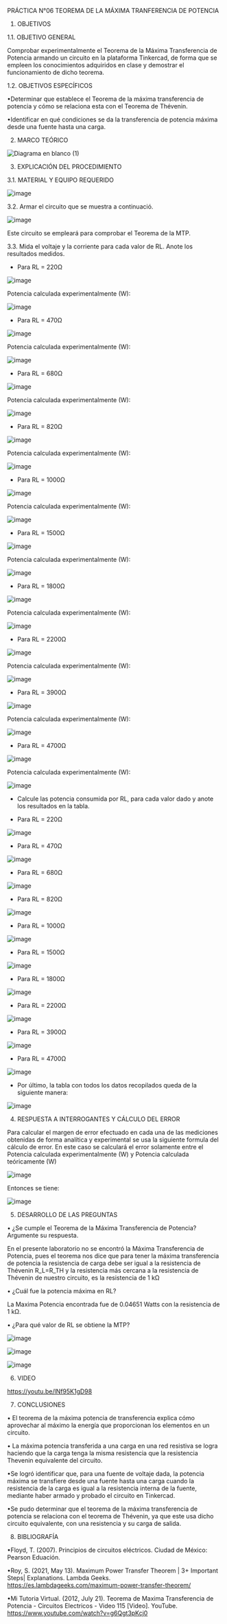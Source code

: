 PRÁCTICA N°06 TEOREMA DE LA MÁXIMA TRANFERENCIA DE POTENCIA

1. OBJETIVOS

1.1. OBJETIVO GENERAL

Comprobar experimentalmente el Teorema de la Máxima Transferencia de Potencia armando un circuito en la plataforma Tinkercad, de forma que se empleen los conocimientos adquiridos en clase y demostrar el funcionamiento de dicho teorema.

1.2. OBJETIVOS ESPECÍFICOS

•Determinar que establece el Teorema de la máxima transferencia de potencia y cómo se relaciona esta con el Teorema de Thévenin.

•Identificar en qué condiciones se da la transferencia de potencia máxima desde una fuente hasta una carga.  

2. MARCO TEÓRICO

![Diagrama en blanco (1)](https://user-images.githubusercontent.com/93960809/149958165-9f92949a-cc91-40ba-9412-85d7fab9c0fd.png)

3. EXPLICACIÓN DEL PROCEDIMIENTO

3.1. MATERIAL Y EQUIPO REQUERIDO

![image](https://user-images.githubusercontent.com/94008521/149839717-f5a8cdd2-7ce4-4bf2-8870-506e06a1f524.png)

3.2. Armar el circuito que se muestra a continuació.

![image](https://user-images.githubusercontent.com/94008521/149839857-3938c872-2c64-4b88-bcba-8e4265562126.png)

Este circuito se empleará para comprobar el Teorema de la MTP.

3.3. Mida el voltaje y la corriente para cada valor de RL. Anote los resultados medidos.

- Para RL = 220Ω

![image](https://user-images.githubusercontent.com/94008521/149840121-695ee436-5c6c-4080-908e-b109094608e2.png)

Potencia calculada experimentalmente (W):

![image](https://user-images.githubusercontent.com/93960809/149986749-1df4a1b4-6d81-4bf0-ab9f-f69e582d3ae5.png)

- Para RL = 470Ω

![image](https://user-images.githubusercontent.com/94008521/149840401-77b7fedd-94b1-4e44-ac66-04a8d9876263.png)

Potencia calculada experimentalmente (W):

![image](https://user-images.githubusercontent.com/93960809/149986813-4a7e5c59-92ce-46fb-a120-ca331b1a1f10.png)

- Para RL = 680Ω

![image](https://user-images.githubusercontent.com/94008521/149840658-df40ed9b-d56a-48ee-8d20-0ace27318485.png)

Potencia calculada experimentalmente (W):

![image](https://user-images.githubusercontent.com/93960809/149986854-aa50d557-943a-4037-ae3a-eed5a581bd0e.png)

- Para RL = 820Ω

![image](https://user-images.githubusercontent.com/94008521/149842471-ff2283f0-ff17-4b8b-b419-2fcb73b9b5db.png)

Potencia calculada experimentalmente (W):

![image](https://user-images.githubusercontent.com/93960809/149986889-63424fba-05bc-4c61-b73f-cb464ba465c1.png)

- Para RL = 1000Ω

![image](https://user-images.githubusercontent.com/94008521/149842791-e2e286a0-f012-467a-8b3a-a64a28a5b796.png)

Potencia calculada experimentalmente (W):

![image](https://user-images.githubusercontent.com/93960809/149986929-7ff9d28e-ed78-454a-8faa-4b71feb9aee5.png)

- Para RL = 1500Ω

![image](https://user-images.githubusercontent.com/94008521/149842840-5c044835-3ad5-4cd5-a73f-a35708290a87.png)

Potencia calculada experimentalmente (W):

![image](https://user-images.githubusercontent.com/93960809/149986981-f016ae8c-fd99-4768-8683-e622842e5972.png)

- Para RL = 1800Ω

![image](https://user-images.githubusercontent.com/94008521/149842920-bf5ce758-500e-41d0-8ce3-97ba080f8ee0.png)

Potencia calculada experimentalmente (W):

![image](https://user-images.githubusercontent.com/93960809/149987020-f1bc176e-30db-4918-ba49-19443290f6bd.png)

- Para RL = 2200Ω

![image](https://user-images.githubusercontent.com/94008521/149842960-3f7e8450-be13-4391-a6f7-c20718a64135.png)

Potencia calculada experimentalmente (W):

![image](https://user-images.githubusercontent.com/93960809/149987065-4907d3cc-5e66-452d-8ef9-46afd0a493dc.png)

- Para RL = 3900Ω

![image](https://user-images.githubusercontent.com/94008521/149842988-cb0e51bd-db70-4c8f-979b-08fccc57fb10.png)

Potencia calculada experimentalmente (W):

![image](https://user-images.githubusercontent.com/93960809/149987107-3f99e922-207b-425f-bee3-a76a7539ef34.png)

- Para RL = 4700Ω

![image](https://user-images.githubusercontent.com/94008521/149843004-994a6f69-1b5f-408f-800e-e8d205bf934c.png)

Potencia calculada experimentalmente (W):

![image](https://user-images.githubusercontent.com/93960809/149987161-ab434c62-a0bb-4a06-ae9c-e0d3f0f5d0ed.png)

- Calcule las potencia consumida por RL, para cada valor dado y anote los resultados en la tabla.

- Para RL = 220Ω

![image](https://user-images.githubusercontent.com/94008521/149987299-72bd5d5c-0855-427b-b48f-61092514dd6a.png)

- Para RL = 470Ω

![image](https://user-images.githubusercontent.com/94008521/149987330-62b42699-e6b8-4671-b706-de82d7c6e09d.png)

- Para RL = 680Ω

![image](https://user-images.githubusercontent.com/94008521/149988031-3a384e39-9856-4d49-9a89-d4ad73c3f8f9.png)

- Para RL = 820Ω

![image](https://user-images.githubusercontent.com/94008521/149987398-1ed44377-5fb3-44c3-9b56-327329648e91.png)

- Para RL = 1000Ω

![image](https://user-images.githubusercontent.com/94008521/149987433-b993a4cd-f5be-4ed1-ac37-47ab0fb2c6a2.png)

- Para RL = 1500Ω

![image](https://user-images.githubusercontent.com/94008521/149987467-e8f45d5e-f362-41f4-8bab-8f4eb827848f.png)

- Para RL = 1800Ω

![image](https://user-images.githubusercontent.com/94008521/149987489-aab17126-8656-4295-a17b-29dfcc5df26f.png)

- Para RL = 2200Ω

![image](https://user-images.githubusercontent.com/94008521/149987514-d5e7ffa3-152e-49d0-85b1-01f1d66c4142.png)

- Para RL = 3900Ω

![image](https://user-images.githubusercontent.com/94008521/149987541-fbdf6954-100f-4a8f-88ee-8f10ec244d36.png)

- Para RL = 4700Ω

![image](https://user-images.githubusercontent.com/94008521/149987574-cf13d2ae-b233-49a8-bb8e-501964e0c0c6.png)

- Por último, la tabla con todos los datos recopilados queda de la siguiente manera:

![image](https://user-images.githubusercontent.com/94008521/149987744-fe9f7149-8c03-4aaf-8483-271585ff5241.png)

4. RESPUESTA A INTERROGANTES Y CÁLCULO DEL ERROR

Para calcular el margen de error efectuado en cada una de las mediciones obtenidas de forma analítica y experimental se usa la siguiente formula del cálculo de error. En este caso se calculará el error solamente entre el Potencia calculada experimentalmente (W) y Potencia calculada teóricamente (W)

![image](https://user-images.githubusercontent.com/93415377/149847698-e5c81583-1bc3-4902-99c4-d57e616fcfc3.png)

Entonces se tiene:

![image](https://user-images.githubusercontent.com/93960809/149988398-2830990d-d121-43ef-b28c-021686b740da.png)



5. DESARROLLO DE LAS PREGUNTAS

•	¿Se cumple el Teorema de la Máxima Transferencia de Potencia? Argumente su respuesta.

En el presente laboratorio no se encontró la Máxima Transferencia de Potencia, pues el teorema nos dice que para tener la máxima transferencia de potencia la resistencia de carga debe ser igual a la resistencia de Thévenin R_L=R_TH  y la resistencia más cercana a la resistencia de Thévenin de nuestro circuito, es la resistencia de 1 kΩ

•	¿Cuál fue la potencia máxima en RL? 

La Maxima Potencia  encontrada fue de 0.04651 Watts con la resistencia de  1 kΩ.

•	¿Para qué valor de RL se obtiene la MTP? 

![image](https://user-images.githubusercontent.com/93415377/149849386-d785be23-1d58-44d1-aff1-83312d22fddd.png)

![image](https://user-images.githubusercontent.com/93415377/149848250-96e44c25-017d-4145-82ca-b29cfed87f3f.png)

![image](https://user-images.githubusercontent.com/93415377/149849598-73e7b425-6224-48d7-9c61-277389fe6a1b.png)

6. VIDEO

https://youtu.be/lNf95K1gD98

7. CONCLUSIONES 

•	El teorema de la máxima potencia de transferencia explica cómo aprovechar al máximo la energía que proporcionan los elementos en un circuito.

•	La máxima potencia transferida a una carga en una red resistiva se logra haciendo que la carga tenga la misma resistencia que la resistencia Thevenin equivalente del circuito.

•Se logró identificar que, para una fuente de voltaje dada, la potencia máxima se transfiere desde una fuente hasta una carga cuando la resistencia de la carga es igual a la resistencia interna de la fuente, mediante haber armado y probado el circuito en Tinkercad.

•Se pudo determinar que el teorema de la máxima transferencia de potencia se relaciona con el teorema de Thévenin, ya que este usa dicho circuito equivalente, con una resistencia y su carga de salida.

8. BIBLIOGRAFÍA

•Floyd, T. (2007). Principios de circuitos eléctricos. Ciudad de México: Pearson Eduación.

•Roy, S. (2021, May 13). Maximum Power Transfer Theorem | 3+ Important Steps| Explanations. Lambda Geeks. https://es.lambdageeks.com/maximum-power-transfer-theorem/

•Mi Tutoria Virtual. (2012, July 21). Teorema de Maxima Transferencia de Potencia - Circuitos Electricos - Video 115 [Video]. YouTube. https://www.youtube.com/watch?v=g6Qgt3pKcj0
